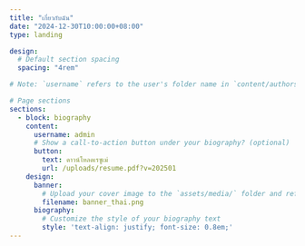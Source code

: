 ```yaml
---
title: "เกี่ยวกับฉัน" 
date: "2024-12-30T10:00:00+08:00"
type: landing

design:
  # Default section spacing
  spacing: "4rem"

# Note: `username` refers to the user's folder name in `content/authors/`

# Page sections
sections:
  - block: biography
    content:
      username: admin
      # Show a call-to-action button under your biography? (optional)
      button:
        text: ดาวน์โหลดเรซูเม่
        url: /uploads/resume.pdf?v=202501
    design:
      banner:
        # Upload your cover image to the `assets/media/` folder and reference it here
        filename: banner_thai.png
      biography:
        # Customize the style of your biography text
        style: 'text-align: justify; font-size: 0.8em;'
---
```

